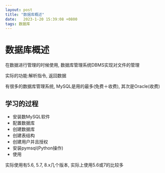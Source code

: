 ```yaml
---
layout: post
title: "数据库概述" 
date:   2023-1-20 15:39:08 +0800
tags: 数据库
---
```


# 数据库概述

在数据进行管理的时候使用, 数据库管理系统DBMS实现对文件的管理

实际的功能:解析指令, 返回数据

有很多的数据库管理系统, MySQL是用的最多(免费＋收费), 其次是Oracle(收费)

## 学习的过程

+   安装数MySQL软件
+   配置数据库
+   创建数据库
+   创建表结构
+   创建用户并且授权
+   安装pymsql(Python操作)
+   使用

实际使用有5.6, 5.7, 8.x几个版本, 实际上使用5.6或7的比较多







